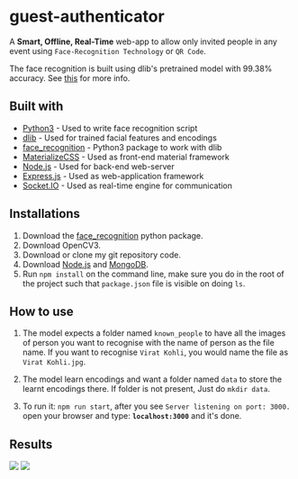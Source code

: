 # guest-authenticator
A **Smart, Offline, Real-Time** web-app to allow only invited people in any event using `Face-Recognition Technology` or `QR Code`.

The face recognition is built using dlib's pretrained model with 99.38% accuracy. See [this](https://github.com/ageitgey/face_recognition#face-recognition) for more info. 

## Built with
* [Python3](https://www.python.org/) - Used to write face recognition script
* [dlib](http://dlib.net/) - Used for trained facial features and encodings
* [face_recognition](https://github.com/ageitgey/face_recognition) - Python3 package to work with dlib
* [MaterializeCSS](http://materializecss.com/) - Used as front-end material framework
* [Node.js](https://nodejs.org/) - Used for back-end web-server
* [Express.js](https://expressjs.com/) - Used as web-application framework
* [Socket.IO](https://socket.io/) - Used as real-time engine for communication

## Installations
1. Download the [face_recognition](https://github.com/ageitgey/face_recognition) python package.
2.  Download OpenCV3.
3. Download or clone my git repository code.
4. Download [Node.js](https://nodejs.org/en/download/) and [MongoDB](https://www.mongodb.com/).
5.  Run `npm install` on the command line, make sure you do in the root of the project such that `package.json` file is visible on doing `ls`.


## How to use
1. The model expects a folder named `known_people` to have all the images of person you want to recognise with the name of person as the file name. If you want to recognise `Virat Kohli`, you would name the file as `Virat Kohli.jpg`.

2. The model learn encodings and want a folder named `data` to store the learnt encodings there. If folder is not present, Just do `mkdir data`. 

3. To run it: `npm run start`, after you see `Server listening on port: 3000.` open your browser and type: **`localhost:3000`** and it's done.

## Results
![](https://i.imgur.com/TzQEXUY.png)
![](https://i.imgur.com/KJ3dKQW.png)
